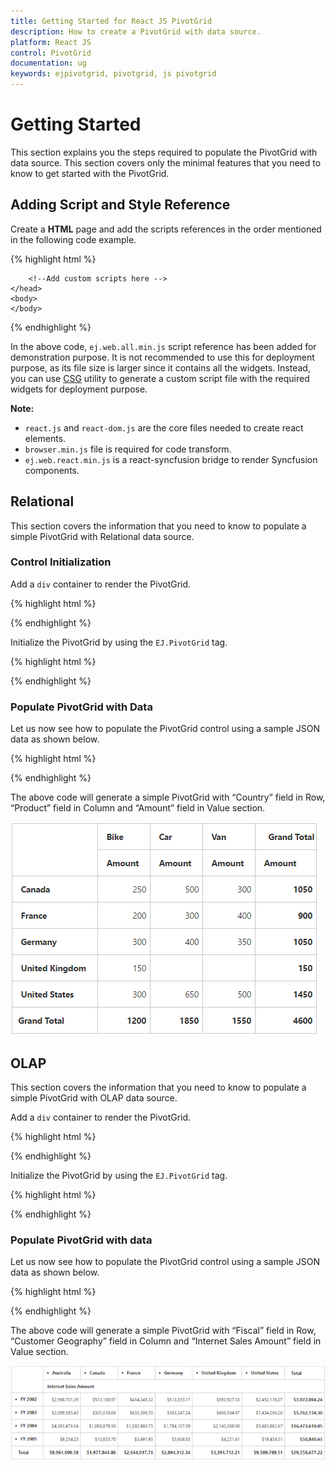 ```yaml
---
title: Getting Started for React JS PivotGrid
description: How to create a PivotGrid with data source.
platform: React JS
control: PivotGrid
documentation: ug
keywords: ejpivotgrid, pivotgrid, js pivotgrid
---
```


# Getting Started

This section explains you the steps required to populate the PivotGrid with data source. This section covers only the minimal features that you need to know to get started with the PivotGrid.

## Adding Script and Style Reference

Create a **HTML** page and add the scripts references in the order mentioned in the following code example.

{% highlight html %}

<!DOCTYPE html>
<html>
    <head>
        <!-- Essential Studio for JavaScript  theme reference -->
        <link rel="stylesheet" href="http://cdn.syncfusion.com/14.3.0.49/js/web/bootstrap-theme/ej.web.all.min.css" />           
        <!--  react script  -->
        <script src="https://cdnjs.cloudflare.com/ajax/libs/react/15.2.1/react.js"></script>
        <script src="https://cdnjs.cloudflare.com/ajax/libs/react/15.2.1/react-dom.js"></script>
        <script src="https://cdnjs.cloudflare.com/ajax/libs/babel-core/5.8.34/browser.min.js"></script>
        <!--  jquery script  -->
        <script src="https://code.jquery.com/jquery-3.0.0.min.js"></script>
        <!-- Essential JS UI widget -->    
        <script src="http://cdn.syncfusion.com/14.3.0.49/js/web/ej.web.all.min.js"></script>
        <script src="http://cdn.syncfusion.com/14.3.0.49/js/common/ej.web.react.min.js"></script>

        <!--Add custom scripts here -->
    </head>
    <body>
    </body>
</html>

{% endhighlight %}

In the above code, `ej.web.all.min.js` script reference has been added for demonstration purpose. It is not recommended to use this for deployment purpose, as its file size is larger since it contains all the widgets. Instead, you can use [CSG](http://csg.syncfusion.com/# "") utility to generate a custom script file with the required widgets for deployment purpose.

**Note:**

* `react.js` and `react-dom.js` are the core files needed to create react elements.
* `browser.min.js` file is required for code transform.
* `ej.web.react.min.js`  is a react-syncfusion bridge to render Syncfusion components.

## Relational

This section covers the information that you need to know to populate a simple PivotGrid with Relational data source.

### Control Initialization

Add a `div` container to render the PivotGrid.

{% highlight html %}

<!DOCTYPE html>
<html> 
    <body>
        <div id="PivotGrid1" style="width:99%;"></div>
    </body>
</html>

{% endhighlight %}

Initialize the PivotGrid by using the `EJ.PivotGrid` tag.

{% highlight html %}

<!DOCTYPE html>
<html>
    <head>
        <style>
            #Relational{
                width: 800px;
                height: 450px;
                overflow: auto;
            }
        </style>
    </head>       
    <body>
        <div id="PivotGrid1" style="width:99%;"></div>
        <script type="text/babel">
             ReactDOM.render(
                 <EJ.PivotGrid id="Relational"></EJ.PivotGrid>,
                 document.getElementById('PivotGrid1')
             );  
        </script>
    </body>
</html>

{% endhighlight %}

### Populate PivotGrid with Data

Let us now see how to populate the PivotGrid control using a sample JSON data as shown below.

{% highlight html %}

<script type="text/babel">
    var pivot_dataset = [
        { Amount: 100, Country: "Canada", Date: "FY 2005", Product: "Bike", Quantity: 2, State: "Alberta" },
        { Amount: 200, Country: "Canada", Date: "FY 2006", Product: "Van", Quantity: 3, State: "British Columbia" },
        { Amount: 300, Country: "Canada", Date: "FY 2007", Product: "Car", Quantity: 4, State: "Brunswick" },
        { Amount: 150, Country: "Canada", Date: "FY 2008", Product: "Bike", Quantity: 3, State: "Manitoba" },
        { Amount: 200, Country: "Canada", Date: "FY 2006", Product: "Car", Quantity: 4, State: "Ontario" },
        { Amount: 100, Country: "Canada", Date: "FY 2007", Product: "Van", Quantity: 1, State: "Quebec" },
        { Amount: 200, Country: "France", Date: "FY 2005", Product: "Bike", Quantity: 2, State: "Charente-Maritime" },
        { Amount: 250, Country: "France", Date: "FY 2006", Product: "Van", Quantity: 4, State: "Essonne" },
        { Amount: 300, Country: "France", Date: "FY 2007", Product: "Car", Quantity: 3, State: "Garonne (Haute)" },
        { Amount: 150, Country: "France", Date: "FY 2008", Product: "Van", Quantity: 2, State: "Gers" },
        { Amount: 200, Country: "Germany", Date: "FY 2006", Product: "Van", Quantity: 3, State: "Bayern" },
        { Amount: 250, Country: "Germany", Date: "FY 2007", Product: "Car", Quantity: 3, State: "Brandenburg" },
        { Amount: 150, Country: "Germany", Date: "FY 2008", Product: "Car", Quantity: 4, State: "Hamburg" },
        { Amount: 200, Country: "Germany", Date: "FY 2008", Product: "Bike", Quantity: 4, State: "Hessen" },
        { Amount: 150, Country: "Germany", Date: "FY 2007", Product: "Van", Quantity: 3, State: "Nordrhein-Westfalen" },
        { Amount: 100, Country: "Germany", Date: "FY 2005", Product: "Bike", Quantity: 2, State: "Saarland" },
        { Amount: 150, Country: "United Kingdom", Date: "FY 2008", Product: "Bike", Quantity: 5, State: "England" },
        { Amount: 250, Country: "United States", Date: "FY 2007", Product: "Car", Quantity: 4, State: "Alabama" },
        { Amount: 200, Country: "United States", Date: "FY 2005", Product: "Van", Quantity: 4, State: "California" },
        { Amount: 100, Country: "United States", Date: "FY 2006", Product: "Bike", Quantity: 2, State: "Colorado" },
        { Amount: 150, Country: "United States", Date: "FY 2008", Product: "Car", Quantity: 3, State: "New Mexico" },
        { Amount: 200, Country: "United States", Date: "FY 2005", Product: "Bike", Quantity: 4, State: "New York" },
        { Amount: 250, Country: "United States", Date: "FY 2008", Product: "Car", Quantity: 3, State: "North Carolina" },
        { Amount: 300, Country: "United States", Date: "FY 2007", Product: "Van", Quantity: 4, State: "South Carolina" }
    ];
    var  pivotdataSource = {
        data: pivot_dataset, 
        rows: [
                  { fieldName: "Country", fieldCaption: "Country" },
                  { fieldName: "State", fieldCaption: "State" }
              ], 
        columns: [{ fieldName: "Product", fieldCaption: "Product" }], 
        values: [
                    { fieldName: "Amount", fieldCaption: "Amount" },
                    { fieldName: "Quantity", fieldCaption: "Quantity" }
                ],
        filters: []
    };
   
    $(function(){
      ReactDOM.render(
        <EJ.PivotGrid id="Relational" dataSource= {pivotdataSource}></EJ.PivotGrid>,
        document.getElementById('PivotGrid1')
      );
    });
</script>

{% endhighlight %}

The above code will generate a simple PivotGrid with “Country” field in Row, “Product” field in Column and “Amount” field in Value section.

![](getting-started_images/purejs.png)

## OLAP

This section covers the information that you need to know to populate a simple PivotGrid with OLAP data source.

Add a `div` container to render the PivotGrid.

{% highlight html %}

<!DOCTYPE html>
<html> 
    <body>
        <div id="PivotGrid1" style="width:99%;"></div>
    </body>
</html>

{% endhighlight %}

Initialize the PivotGrid by using the `EJ.PivotGrid` tag.

{% highlight html %}

<!DOCTYPE html>
<html>
    <head>
        <style>
          #Olap{
            width: 800px;
            height: 450px;
            overflow: auto;
          }
        </style>
    </head>       
    <body>
        <div id="PivotGrid1" style="width:99%;"></div>
        <script type="text/babel">
             ReactDOM.render(
                   <EJ.PivotGrid id="Olap"></EJ.PivotGrid>,
                   document.getElementById('PivotGrid1')
             );  
        </script>
    </body>
</html>

{% endhighlight %}

### Populate PivotGrid with data

Let us now see how to populate the PivotGrid control using a sample JSON data as shown below.

{% highlight html %}

<script type="text/babel">
    var Olap_dataSource={
        data: "http://bi.syncfusion.com/olap/msmdpump.dll", 
        catalog: "Adventure Works DW 2008 SE", //"Adventure Works DW 2008 SEtandard Edition
        cube: "Adventure Works", rows: [{ fieldName: "[Date].[Fiscal]" }], columns: [{ fieldName: "[Customer].[Customer Geography]" }],
        values: [{ measures: [{ fieldName: "[Measures].[Internet Sales Amount]" }], axis: "columns" }]    
    };

    $(function(){
      ReactDOM.render(
        <EJ.PivotGrid id="Olap" dataSource= {Olap_dataSource}></EJ.PivotGrid>,
        document.getElementById('PivotGrid1')
      );
    });
</script>

{% endhighlight %}

The above code will generate a simple PivotGrid with “Fiscal” field in Row, “Customer Geography” field in Column and “Internet Sales Amount” field in Value section.

![](getting-started_images/Olap.png)